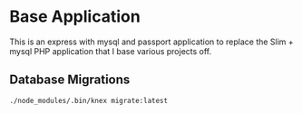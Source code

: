 # Base Application

This is an express with mysql and passport application to replace the
Slim + mysql PHP application that I base various projects off.

## Database Migrations

```
./node_modules/.bin/knex migrate:latest
```
